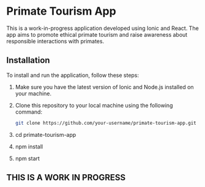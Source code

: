 # Primate Tourism App

This is a work-in-progress application developed using Ionic and React. The app aims to promote ethical primate tourism and raise awareness about responsible interactions with primates.

## Installation

To install and run the application, follow these steps:

1. Make sure you have the latest version of Ionic and Node.js installed on your machine.

2. Clone this repository to your local machine using the following command:

   ```bash
   git clone https://github.com/your-username/primate-tourism-app.git

3. cd primate-tourism-app
4. npm install
5. npm start

## THIS IS A WORK IN PROGRESS



